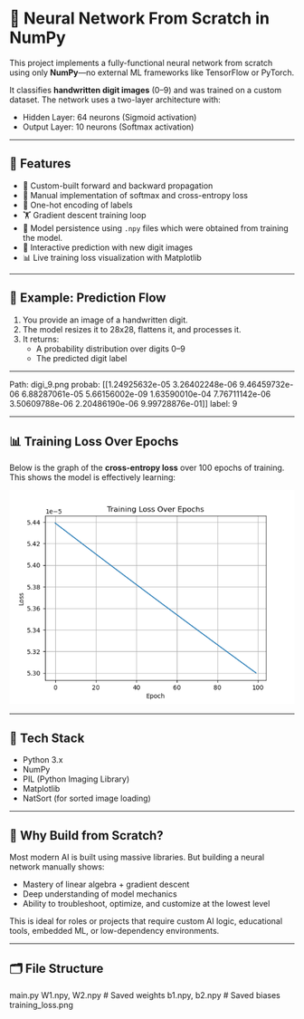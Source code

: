 # 🧠 Neural Network From Scratch in NumPy

This project implements a fully-functional neural network from scratch using only **NumPy**—no external ML frameworks like TensorFlow or PyTorch.

It classifies **handwritten digit images** (0–9) and was trained on a custom dataset. The network uses a two-layer architecture with:
- Hidden Layer: 64 neurons (Sigmoid activation)
- Output Layer: 10 neurons (Softmax activation)

---

## 📌 Features

- 🧮 Custom-built forward and backward propagation
- 🧠 Manual implementation of softmax and cross-entropy loss
- 🧾 One-hot encoding of labels
- 🏋️ Gradient descent training loop
- 💾 Model persistence using `.npy` files which were obtained from training the model.
- 🧪 Interactive prediction with new digit images
- 📊 Live training loss visualization with Matplotlib

---


## 🧪 Example: Prediction Flow

1. You provide an image of a handwritten digit.
2. The model resizes it to 28x28, flattens it, and processes it.
3. It returns:
   - A probability distribution over digits 0–9
   - The predicted digit label

---
Path:
digi_9.png
 probab: [[1.24925632e-05 3.26402248e-06 9.46459732e-06 6.88287061e-05
  5.66156002e-09 1.63590010e-04 7.76711142e-06 3.50609788e-06
  2.20486190e-06 9.99728876e-01]]
label: 9

---

## 📊 Training Loss Over Epochs

Below is the graph of the **cross-entropy loss** over 100 epochs of training. This shows the model is effectively learning:

![Training Loss Graph](training_loss.png)

---

## 🧰 Tech Stack

- Python 3.x
- NumPy
- PIL (Python Imaging Library)
- Matplotlib
- NatSort (for sorted image loading)

---

## 🧠 Why Build from Scratch?

Most modern AI is built using massive libraries. But building a neural network manually shows:
- Mastery of linear algebra + gradient descent
- Deep understanding of model mechanics
- Ability to troubleshoot, optimize, and customize at the lowest level

This is ideal for roles or projects that require custom AI logic, educational tools, embedded ML, or low-dependency environments.

---

## 🗂 File Structure

main.py 
W1.npy, W2.npy # Saved weights
b1.npy, b2.npy # Saved biases
training_loss.png 

